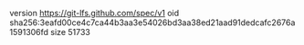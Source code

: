 version https://git-lfs.github.com/spec/v1
oid sha256:3eafd00ce4c7ca44b3aa3e54026bd3aa38ed21aad91dedcafc2676a1591306fd
size 51733
